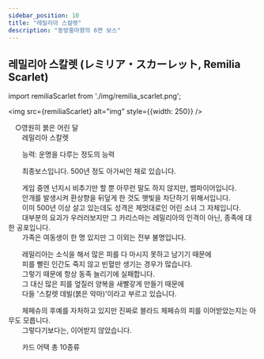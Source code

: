 ```yaml
---
sidebar_position: 10
title: "레밀리아 스칼렛"
description: "동방홍마향의 6면 보스"
---
```


## 레밀리아 스칼렛 (レミリア・スカーレット, Remilia Scarlet)

import remiliaScarlet from './img/remilia_scarlet.png';

<img src={remiliaScarlet} alt="img" style={{width: 250}} />

　○영원히 붉은 어린 달  
　　레밀리아 스칼렛  
  
　　능력: 운명을 다루는 정도의 능력  
  
　　최종보스입니다. 500년 정도 아가씨인 채로 있습니다.  
  
　　게임 중엔 넌지시 비추기만 할 뿐 아무런 말도 하지 않지만, 뱀파이어입니다.  
　　안개를 발생시켜 환상향을 뒤덮게 한 것도 햇빛을 차단하기 위해서입니다.  
　　이미 500년 이상 살고 있는데도 성격은 제멋대로인 어린 소녀 그 자체입니다.  
　　대부분의 요괴가 우러러보지만 그 카리스마는 레밀리아의 인격이 아닌, 종족에 대한 공포입니다.  
　　가족은 여동생이 한 명 있지만 그 이외는 전부 불명입니다.  
  
　　레밀리아는 소식을 해서 많은 피를 다 마시지 못하고 남기기 때문에  
　　피를 빨린 인간도 죽지 않고 빈혈만 생기는 경우가 많습니다.  
　　그렇기 때문에 항상 동족 늘리기에 실패합니다.  
　　그 대신 많은 피를 엎질러 양복을 새빨갛게 만들기 때문에  
　　다들 '스칼렛 데빌(붉은 악마)'이라고 부르고 있습니다.  
  
　　체페슈의 후예를 자처하고 있지만 진짜로 블라드 체페슈의 피를 이어받았는지는 아무도 모릅니다.  
　　그렇다기보다는, 이어받지 않았습니다.  
  
　　카드 어택 총 10종류  
  